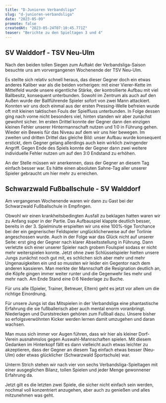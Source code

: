 ```yaml
---
title: "D-Junioren Verbandsliga"
slug: "d-junioren-verbandsliga"
date: "2023-05-09"
promote: false
createdAt: "2023-05-24T07:10:45.771Z"
teaser: "Berichte zu den Spieltagen 3 und 4"
---
```

## SV Walddorf - TSV Neu-Ulm

Nach den beiden tollen Siegen zum Auftakt der Verbandsliga-Saison besuchte uns am vorvergangenen Wochenende der TSV Neu-Ulm.

Es stellte sich relativ schnell heraus, das dieser Gegner doch ein etwas anderes Kaliber war als die beiden vorherigen: mit einer Vierer-Kette im Mittelfeld wurde unsere eigentliche Stärke, der kontrollierte Aufbau mit viel Ballbesitz, konsequent unterbunden. Sowohl im Zentrum als auch auf den Außen wurde der Ballführende Spieler sofort von zwei Mann attackiert. Konnten wir uns doch einmal aus der ersten Pressing-Welle befreien wurde oft mit kleinen taktischen Fouls der Spielfluss unterbunden. In Folge dessen ging nach vorne nicht besonders viel, hinten standen wir aber zunächst gewohnt sicher. Im ersten Drittel konnte der Gegner dann den einzigen kleinen Fehler unserer Hintermannschaft nutzen und 1:0 in Führung gehen. Wieder ein Beweis für das Niveau auf dem wir uns hier bewegen. Im zweiten und dritten Drittel das gleiche Bild: unser Aufbau wurde konsequent erstickt, dem Gegner gelang allerdings auch kein wirklich zwingender Angriff. Gegen Ende des Spiels konnte der Gegner dann zwei weitere individuelle Fehler nutzen um auf den 3:0 Endstand zu erhöhen.

An der Stelle müssen wir anerkennen, dass der Gegner an diesem Tag einfach besser war. Es hätte einen absoluten Sahne-Tag aller unserer Spieler gebraucht um hier mehr zu erreichen.

## Schwarzwald Fußballschule - SV Walddorf

Am vergangenen Wochenende waren wir dann zu Gast bei der Schwarzwald Fußballschule in Empfingen.

Obwohl wir einen krankheitsbedingten Ausfall zu beklagen hatten waren wir zu Anfang super in der Partie. Das Aufbauspiel klappte deutlich besser, bereits in der 3. Spielminute erspielten wir uns eine 100%-tige Torchance bei der ein gegnerischer Feldspieler unglücklicherweise auf der Torlinie angeschossen wurde. Auch in der Folge war das Glück nicht auf unserer Seite: erst ging der Gegner nach klarer Abseitsstellung in Führung. Dann verletzte sich einer unserer Spieler nach grobem Foulspiel sodass er nicht mehr weiterspielen konnte. Jetzt ohne zwei Schlüsselspieler hielten unsere Jungs zunächst noch gut mit, es schlichen sich aber mehr und mehr Ungenauigkeiten ein und so mussten wir leider ein Gegentor nach dem anderen kassieren. Man merkte der Mannschaft die Resignation deutlich an, die Köpfe gingen immer weiter runter und die Gegenwehr lies mehr und mehr nach. Am Ende Stand eine 0:6 Niederlage zu Buche.

Für uns alle (Spieler, Trainer, Betreuer, Eltern) geht es jetzt vor allem um die richtige Einordnung.

Für unsere Jungs ist das Mitspielen in der Verbandsliga eine phantastische Erfahrung die sie fußballerisch aber auch mental enorm voranbringt. Niederlagen und Durststrecken gehören zum Fußball dazu. Unsere bisher so erfolgsverwöhnten Kicker werden lernen damit umzugehen und daran wachsen.

Man muss sich immer vor Augen führen, dass wir hier als kleiner Dorf-Verein ausnahmslos gegen Auswahl-Mannschaften spielen. Mit diesem Gedanken im Hinterkopf fällt es dann vielleicht auch etwas leichter zu akzeptieren, dass der Gegner an diesem Tag einfach etwas besser (Neu-Ulm) oder etwas glücklicher (Schwarzwald Sportschule) war.

Unterm Strich stehen wir nach vier von sechs Verbandsliga-Spieltagen mit einer ausgeglichen Bilanz, tollen Spielen und jeder Menge gewonnener Erfahrung da.

Jetzt gilt es die letzten zwei Spiele, die sicher nicht einfach sein werden, nochmal voll konzentriert anzugehen, aber auch zu genießen und alles mitzunehmen was geht.
